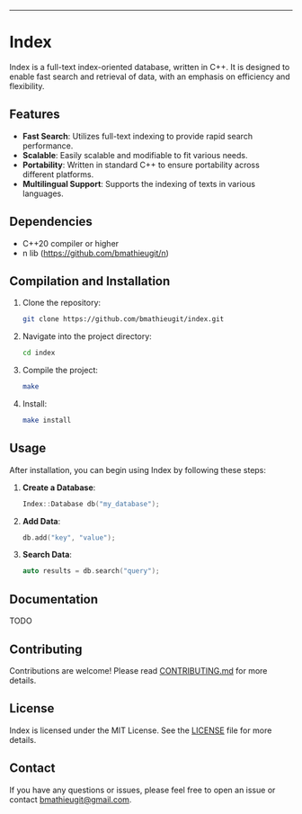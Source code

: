 ---
# Index

Index is a full-text index-oriented database, written in C++. 
It is designed to enable fast search and retrieval of data, with 
an emphasis on efficiency and flexibility.

## Features

- **Fast Search**: Utilizes full-text indexing to provide rapid search performance.
- **Scalable**: Easily scalable and modifiable to fit various needs.
- **Portability**: Written in standard C++ to ensure portability across different platforms.
- **Multilingual Support**: Supports the indexing of texts in various languages.

## Dependencies

- C++20 compiler or higher
- n lib (https://github.com/bmathieugit/n)

## Compilation and Installation

1. Clone the repository:

   ```bash
   git clone https://github.com/bmathieugit/index.git
   ```

2. Navigate into the project directory:

   ```bash
   cd index
   ```

3. Compile the project:

   ```bash
   make
   ```

4. Install:

   ```bash
   make install
   ```

## Usage

After installation, you can begin using Index by following these steps:

1. **Create a Database**:

   ```c++
   Index::Database db("my_database");
   ```

2. **Add Data**:

   ```c++
   db.add("key", "value");
   ```

3. **Search Data**:

   ```c++
   auto results = db.search("query");
   ```

## Documentation

TODO

## Contributing

Contributions are welcome! Please read [CONTRIBUTING.md](CONTRIBUTING.md) for more details.

## License

Index is licensed under the MIT License. See the [LICENSE](LICENSE) file for more details.

## Contact

If you have any questions or issues, please feel free to open an issue or contact bmathieugit@gmail.com.

